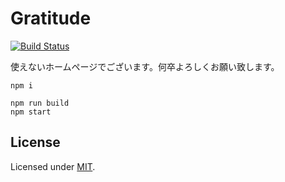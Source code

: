 # Gratitude
[![Build Status](https://travis-ci.org/jikkai/gratitude.svg?branch=master)](https://travis-ci.org/jikkai/gratitude)

使えないホームページでございます。何卒よろしくお願い致します。

```
npm i

npm run build
npm start
```

## License
Licensed under [MIT](https://github.com/jikkai/gratitude/blob/master/LICENSE).
